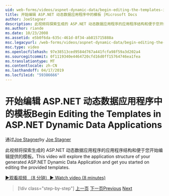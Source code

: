 ```yaml
---
uid: web-forms/videos/aspnet-dynamic-data/begin-editing-the-templates-in-aspnet-dynamic-data-applications
title: 开始编辑 ASP.NET 动态数据应用程序中的模板 |Microsoft Docs
author: JoeStagner
description: 此视频将探索生成的 ASP.NET 动态数据应用程序的应用程序结构和便于您开始编辑提供的模板。
ms.author: riande
ms.date: 10/23/2008
ms.assetid: e5b0f6da-635c-461d-8f34-ab815715888a
msc.legacyurl: /web-forms/videos/aspnet-dynamic-data/begin-editing-the-templates-in-aspnet-dynamic-data-applications
msc.type: video
ms.openlocfilehash: 97e38513ced9584d767a441fcfa98f59a3d202a4
ms.sourcegitcommit: 0f1119340e4464720cfd16d0ff15764746ea1fea
ms.translationtype: MT
ms.contentlocale: zh-CN
ms.lasthandoff: 04/17/2019
ms.locfileid: "59386666"
---
```

# <a name="begin-editing-the-templates-in-aspnet-dynamic-data-applications"></a><span data-ttu-id="fc832-103">开始编辑 ASP.NET 动态数据应用程序中的模板</span><span class="sxs-lookup"><span data-stu-id="fc832-103">Begin Editing the Templates in ASP.NET Dynamic Data Applications</span></span>

<span data-ttu-id="fc832-104">通过[Joe Stagner](https://github.com/JoeStagner)</span><span class="sxs-lookup"><span data-stu-id="fc832-104">by [Joe Stagner](https://github.com/JoeStagner)</span></span>

<span data-ttu-id="fc832-105">此视频将探索生成的 ASP.NET 动态数据应用程序的应用程序结构和便于您开始编辑提供的模板。</span><span class="sxs-lookup"><span data-stu-id="fc832-105">This video will explore the application structure of your generated ASP.NET Dynamic Data Application and get you started on editing the provided templates.</span></span>

[<span data-ttu-id="fc832-106">&#9654;观看视频 （8 分钟）</span><span class="sxs-lookup"><span data-stu-id="fc832-106">&#9654; Watch video (8 minutes)</span></span>](https://channel9.msdn.com/Blogs/ASP-NET-Site-Videos/begin-editing-the-templates-in-aspnet-dynamic-data-applications)

> [!div class="step-by-step"]
> <span data-ttu-id="fc832-107">[上一页](getting-started-with-dynamic-data.md)
> [下一页](begin-modifying-dynamic-data-applications-with-url-routing.md)</span><span class="sxs-lookup"><span data-stu-id="fc832-107">[Previous](getting-started-with-dynamic-data.md)
[Next](begin-modifying-dynamic-data-applications-with-url-routing.md)</span></span>
